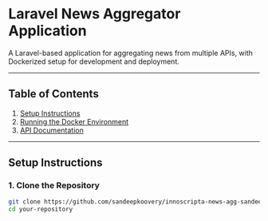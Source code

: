 # Laravel News Aggregator Application

A Laravel-based application for aggregating news from multiple APIs, with Dockerized setup for development and deployment.

---

## **Table of Contents**
1. [Setup Instructions](#setup-instructions)
2. [Running the Docker Environment](#running-the-docker-environment)
3. [API Documentation](#api-documentation)

---

## **Setup Instructions**

### **1. Clone the Repository**

```bash
git clone https://github.com/sandeepkoovery/innoscripta-news-agg-sandeep.git
cd your-repository
